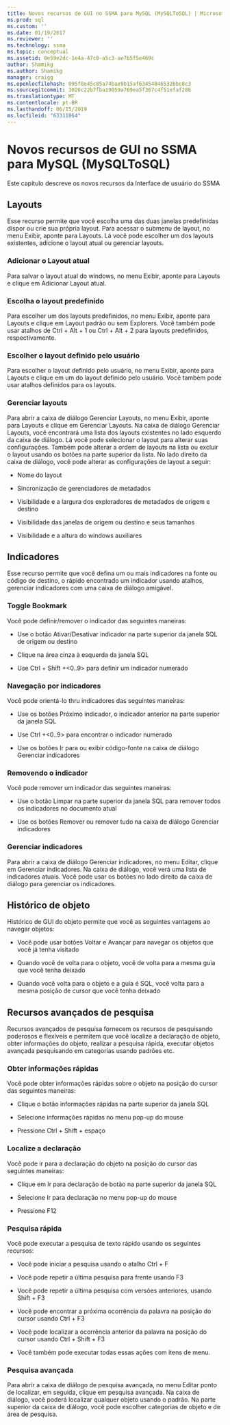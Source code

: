 ```yaml
---
title: Novos recursos de GUI no SSMA para MySQL (MySQLToSQL) | Microsoft Docs
ms.prod: sql
ms.custom: ''
ms.date: 01/19/2017
ms.reviewer: ''
ms.technology: ssma
ms.topic: conceptual
ms.assetid: 0e59e2dc-1e4a-47c0-a5c3-ae7b5f5e469c
author: Shamikg
ms.author: Shamikg
manager: craigg
ms.openlocfilehash: 095f8e45c85a74bae9b15af63454846532bbc8c3
ms.sourcegitcommit: 3026c22b7fba19059a769ea5f367c4f51efaf286
ms.translationtype: MT
ms.contentlocale: pt-BR
ms.lasthandoff: 06/15/2019
ms.locfileid: "63311864"
---
```

# <a name="new-gui-features-in-ssma-for-mysql-mysqltosql"></a>Novos recursos de GUI no SSMA para MySQL (MySQLToSQL)
Este capítulo descreve os novos recursos da Interface de usuário do SSMA  
  
## <a name="layouts"></a>Layouts  
Esse recurso permite que você escolha uma das duas janelas predefinidas dispor ou crie sua própria layout. Para acessar o submenu de layout, no menu Exibir, aponte para Layouts. Lá você pode escolher um dos layouts existentes, adicione o layout atual ou gerenciar layouts.  
  
### <a name="add-current-layout"></a>Adicionar o Layout atual  
Para salvar o layout atual do windows, no menu Exibir, aponte para Layouts e clique em Adicionar Layout atual.  
  
### <a name="choose-predefined-layout"></a>Escolha o layout predefinido  
Para escolher um dos layouts predefinidos, no menu Exibir, aponte para Layouts e clique em Layout padrão ou sem Explorers. Você também pode usar atalhos de Ctrl + Alt + 1 ou Ctrl + Alt + 2 para layouts predefinidos, respectivamente.  
  
### <a name="choose-user-defined-layout"></a>Escolher o layout definido pelo usuário  
Para escolher o layout definido pelo usuário, no menu Exibir, aponte para Layouts e clique em um do layout definido pelo usuário. Você também pode usar atalhos definidos para os layouts.  
  
### <a name="manage-layouts"></a>Gerenciar layouts  
Para abrir a caixa de diálogo Gerenciar Layouts, no menu Exibir, aponte para Layouts e clique em Gerenciar Layouts. Na caixa de diálogo Gerenciar Layouts, você encontrará uma lista dos layouts existentes no lado esquerdo da caixa de diálogo. Lá você pode selecionar o layout para alterar suas configurações. Também pode alterar a ordem de layouts na lista ou excluir o layout usando os botões na parte superior da lista. No lado direito da caixa de diálogo, você pode alterar as configurações de layout a seguir:  
  
-   Nome do layout  
  
-   Sincronização de gerenciadores de metadados  
  
-   Visibilidade e a largura dos exploradores de metadados de origem e destino  
  
-   Visibilidade das janelas de origem ou destino e seus tamanhos  
  
-   Visibilidade e a altura do windows auxiliares  
  
## <a name="bookmarks"></a>Indicadores  
Esse recurso permite que você defina um ou mais indicadores na fonte ou código de destino, o rápido encontrado um indicador usando atalhos, gerenciar indicadores com uma caixa de diálogo amigável.  
  
### <a name="toggle-bookmark"></a>Toggle Bookmark  
Você pode definir/remover o indicador das seguintes maneiras:  
  
-   Use o botão Ativar/Desativar indicador na parte superior da janela SQL de origem ou destino  
  
-   Clique na área cinza à esquerda da janela SQL  
  
-   Use Ctrl + Shift +&lt;0..9&gt; para definir um indicador numerado  
  
### <a name="bookmark-navigation"></a>Navegação por indicadores  
Você pode orientá-lo thru indicadores das seguintes maneiras:  
  
-   Use os botões Próximo indicador, o indicador anterior na parte superior da janela SQL  
  
-   Use Ctrl +&lt;0..9&gt; para encontrar o indicador numerado  
  
-   Use os botões Ir para ou exibir código-fonte na caixa de diálogo Gerenciar indicadores  
  
### <a name="removing-bookmark"></a>Removendo o indicador  
Você pode remover um indicador das seguintes maneiras:  
  
-   Use o botão Limpar na parte superior da janela SQL para remover todos os indicadores no documento atual  
  
-   Use os botões Remover ou remover tudo na caixa de diálogo Gerenciar indicadores  
  
### <a name="manage-bookmarks"></a>Gerenciar indicadores  
Para abrir a caixa de diálogo Gerenciar indicadores, no menu Editar, clique em Gerenciar indicadores. Na caixa de diálogo, você verá uma lista de indicadores atuais. Você pode usar os botões no lado direito da caixa de diálogo para gerenciar os indicadores.  
  
## <a name="object-history"></a>Histórico de objeto  
Histórico de GUI do objeto permite que você as seguintes vantagens ao navegar objetos:  
  
-   Você pode usar botões Voltar e Avançar para navegar os objetos que você já tenha visitado  
  
-   Quando você de volta para o objeto, você de volta para a mesma guia que você tenha deixado  
  
-   Quando você volta para o objeto e a guia é SQL, você volta para a mesma posição de cursor que você tenha deixado  
  
## <a name="advanced-search-capabilities"></a>Recursos avançados de pesquisa  
Recursos avançados de pesquisa fornecem os recursos de pesquisando poderosos e flexíveis e permitem que você localize a declaração de objeto, obter informações do objeto, realizar a pesquisa rápida, executar objetos avançada pesquisando em categorias usando padrões etc.  
  
### <a name="get-quick-information"></a>Obter informações rápidas  
Você pode obter informações rápidas sobre o objeto na posição do cursor das seguintes maneiras:  
  
-   Clique o botão informações rápidas na parte superior da janela SQL  
  
-   Selecione informações rápidas no menu pop-up do mouse  
  
-   Pressione Ctrl + Shift + espaço  
  
### <a name="find-declaration"></a>Localize a declaração  
Você pode ir para a declaração do objeto na posição do cursor das seguintes maneiras:  
  
-   Clique em Ir para declaração de botão na parte superior da janela SQL  
  
-   Selecione Ir para declaração no menu pop-up do mouse  
  
-   Pressione F12  
  
### <a name="quick-search"></a>Pesquisa rápida  
Você pode executar a pesquisa de texto rápido usando os seguintes recursos:  
  
-   Você pode iniciar a pesquisa usando o atalho Ctrl + F  
  
-   Você pode repetir a última pesquisa para frente usando F3  
  
-   Você pode repetir a última pesquisa com versões anteriores, usando Shift + F3  
  
-   Você pode encontrar a próxima ocorrência da palavra na posição do cursor usando Ctrl + F3  
  
-   Você pode localizar a ocorrência anterior da palavra na posição do cursor usando Ctrl + Shift + F3  
  
-   Você também pode executar todas essas ações com itens de menu.  
  
### <a name="advanced-search"></a>Pesquisa avançada  
Para abrir a caixa de diálogo de pesquisa avançada, no menu Editar ponto de localizar, em seguida, clique em pesquisa avançada. Na caixa de diálogo, você poderá localizar qualquer objeto usando o padrão. Na parte superior da caixa de diálogo, você pode escolher categorias de objeto e de área de pesquisa.  
  
